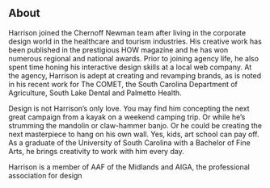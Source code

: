 ## About

Harrison joined the Chernoff Newman team after living in the corporate design world in the healthcare and tourism industries. His creative work has been published in the prestigious HOW magazine and he has won numerous regional and national awards. Prior to joining agency life, he also spent time honing his interactive design skills at a local web company. At the agency, Harrison is adept at creating and revamping brands, as is noted in his recent work for The COMET, the South Carolina Department of Agriculture, South  Lake Dental and Palmetto Health.

Design is not Harrison’s only love. You may find him concepting the next great campaign from a kayak on a weekend camping trip. Or while he’s strumming the mandolin or claw-hammer banjo. Or he could be creating the next masterpiece to hang on his own wall. Yes, kids, art school can pay off. As a graduate of the University of South Carolina with a Bachelor of Fine Arts, he brings creativity to work with him every day.

Harrison is a member of AAF of the Midlands and AIGA, the professional association for design